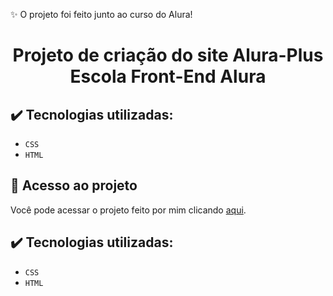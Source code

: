 ✨ O projeto foi feito junto ao curso do Alura!

<h1 align="center">Projeto de criação do site Alura-Plus Escola Front-End Alura</h1>

## ✔️ Tecnologias utilizadas:

- ``CSS``
- ``HTML``

## 📁 Acesso ao projeto

Você pode acessar o projeto feito por mim clicando [aqui]( https://aliceurzedadev.github.io/alura-plus/).


## ✔️ Tecnologias utilizadas:

- ``CSS``
- ``HTML``